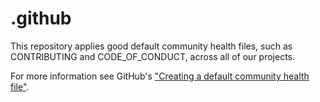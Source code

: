 # .github

This repository applies good default community health files, such as CONTRIBUTING and CODE_OF_CONDUCT, across all of our projects.

For more information see GitHub's
["Creating a default community health file"](https://docs.github.com/en/communities/setting-up-your-project-for-healthy-contributions/creating-a-default-community-health-file).
